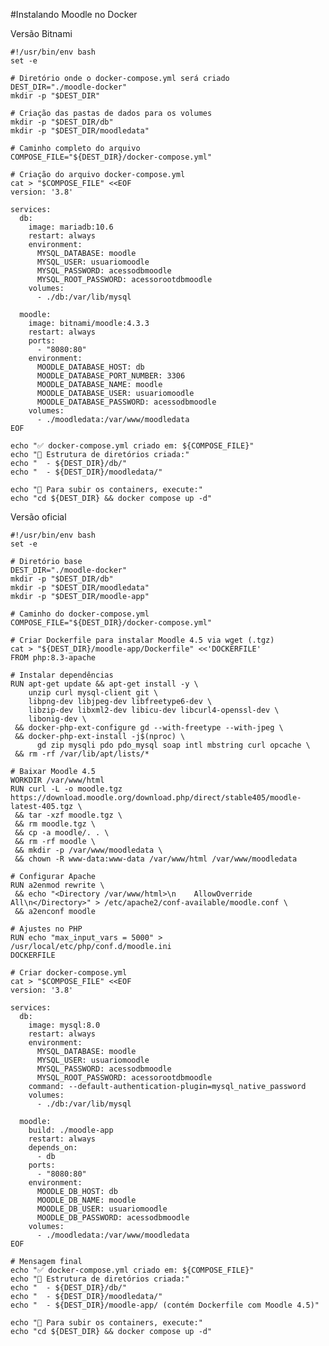 #Instalando Moodle no Docker

Versão Bitnami

    #!/usr/bin/env bash
    set -e
    
    # Diretório onde o docker-compose.yml será criado
    DEST_DIR="./moodle-docker"
    mkdir -p "$DEST_DIR"
    
    # Criação das pastas de dados para os volumes
    mkdir -p "$DEST_DIR/db"
    mkdir -p "$DEST_DIR/moodledata"
    
    # Caminho completo do arquivo
    COMPOSE_FILE="${DEST_DIR}/docker-compose.yml"
    
    # Criação do arquivo docker-compose.yml
    cat > "$COMPOSE_FILE" <<EOF
    version: '3.8'
    
    services:
      db:
        image: mariadb:10.6
        restart: always
        environment:
          MYSQL_DATABASE: moodle
          MYSQL_USER: usuariomoodle
          MYSQL_PASSWORD: acessodbmoodle
          MYSQL_ROOT_PASSWORD: acessorootdbmoodle
        volumes:
          - ./db:/var/lib/mysql
    
      moodle:
        image: bitnami/moodle:4.3.3
        restart: always
        ports:
          - "8080:80"
        environment:
          MOODLE_DATABASE_HOST: db
          MOODLE_DATABASE_PORT_NUMBER: 3306
          MOODLE_DATABASE_NAME: moodle
          MOODLE_DATABASE_USER: usuariomoodle
          MOODLE_DATABASE_PASSWORD: acessodbmoodle
        volumes:
          - ./moodledata:/var/www/moodledata
    EOF
    
    echo "✅ docker-compose.yml criado em: ${COMPOSE_FILE}"
    echo "📁 Estrutura de diretórios criada:"
    echo "  - ${DEST_DIR}/db/"
    echo "  - ${DEST_DIR}/moodledata/"
    
    echo "🚀 Para subir os containers, execute:" 
    echo "cd ${DEST_DIR} && docker compose up -d"

Versão oficial

    #!/usr/bin/env bash
    set -e
    
    # Diretório base
    DEST_DIR="./moodle-docker"
    mkdir -p "$DEST_DIR/db"
    mkdir -p "$DEST_DIR/moodledata"
    mkdir -p "$DEST_DIR/moodle-app"
    
    # Caminho do docker-compose.yml
    COMPOSE_FILE="${DEST_DIR}/docker-compose.yml"
    
    # Criar Dockerfile para instalar Moodle 4.5 via wget (.tgz)
    cat > "${DEST_DIR}/moodle-app/Dockerfile" <<'DOCKERFILE'
    FROM php:8.3-apache
    
    # Instalar dependências
    RUN apt-get update && apt-get install -y \
        unzip curl mysql-client git \
        libpng-dev libjpeg-dev libfreetype6-dev \
        libzip-dev libxml2-dev libicu-dev libcurl4-openssl-dev \
        libonig-dev \
     && docker-php-ext-configure gd --with-freetype --with-jpeg \
     && docker-php-ext-install -j$(nproc) \
          gd zip mysqli pdo pdo_mysql soap intl mbstring curl opcache \
     && rm -rf /var/lib/apt/lists/*
    
    # Baixar Moodle 4.5
    WORKDIR /var/www/html
    RUN curl -L -o moodle.tgz https://download.moodle.org/download.php/direct/stable405/moodle-latest-405.tgz \
     && tar -xzf moodle.tgz \
     && rm moodle.tgz \
     && cp -a moodle/. . \
     && rm -rf moodle \
     && mkdir -p /var/www/moodledata \
     && chown -R www-data:www-data /var/www/html /var/www/moodledata
    
    # Configurar Apache
    RUN a2enmod rewrite \
     && echo "<Directory /var/www/html>\n    AllowOverride All\n</Directory>" > /etc/apache2/conf-available/moodle.conf \
     && a2enconf moodle
    
    # Ajustes no PHP
    RUN echo "max_input_vars = 5000" > /usr/local/etc/php/conf.d/moodle.ini
    DOCKERFILE
    
    # Criar docker-compose.yml
    cat > "$COMPOSE_FILE" <<EOF
    version: '3.8'
    
    services:
      db:
        image: mysql:8.0
        restart: always
        environment:
          MYSQL_DATABASE: moodle
          MYSQL_USER: usuariomoodle
          MYSQL_PASSWORD: acessodbmoodle
          MYSQL_ROOT_PASSWORD: acessorootdbmoodle
        command: --default-authentication-plugin=mysql_native_password
        volumes:
          - ./db:/var/lib/mysql
    
      moodle:
        build: ./moodle-app
        restart: always
        depends_on:
          - db
        ports:
          - "8080:80"
        environment:
          MOODLE_DB_HOST: db
          MOODLE_DB_NAME: moodle
          MOODLE_DB_USER: usuariomoodle
          MOODLE_DB_PASSWORD: acessodbmoodle
        volumes:
          - ./moodledata:/var/www/moodledata
    EOF
    
    # Mensagem final
    echo "✅ docker-compose.yml criado em: ${COMPOSE_FILE}"
    echo "📁 Estrutura de diretórios criada:"
    echo "  - ${DEST_DIR}/db/"
    echo "  - ${DEST_DIR}/moodledata/"
    echo "  - ${DEST_DIR}/moodle-app/ (contém Dockerfile com Moodle 4.5)"
    
    echo "🚀 Para subir os containers, execute:"
    echo "cd ${DEST_DIR} && docker compose up -d"
    
